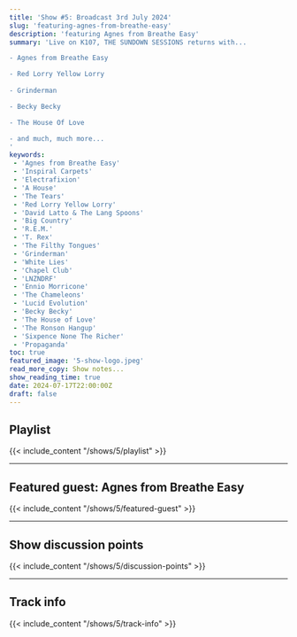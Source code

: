 ```yaml
---
title: 'Show #5: Broadcast 3rd July 2024'
slug: 'featuring-agnes-from-breathe-easy'
description: 'featuring Agnes from Breathe Easy'
summary: 'Live on K107, THE SUNDOWN SESSIONS returns with...

- Agnes from Breathe Easy

- Red Lorry Yellow Lorry
        
- Grinderman

- Becky Becky

- The House Of Love

- and much, much more...
'
keywords:
 - 'Agnes from Breathe Easy'
 - 'Inspiral Carpets'
 - 'Electrafixion'
 - 'A House'
 - 'The Tears'
 - 'Red Lorry Yellow Lorry'
 - 'David Latto & The Lang Spoons'
 - 'Big Country'
 - 'R.E.M.'
 - 'T. Rex'
 - 'The Filthy Tongues'
 - 'Grinderman'
 - 'White Lies'
 - 'Chapel Club'
 - 'LNZNDRF'
 - 'Ennio Morricone'
 - 'The Chameleons'
 - 'Lucid Evolution'
 - 'Becky Becky'
 - 'The House of Love'
 - 'The Ronson Hangup'
 - 'Sixpence None The Richer'
 - 'Propaganda'
toc: true
featured_image: '5-show-logo.jpeg'
read_more_copy: Show notes...
show_reading_time: true
date: 2024-07-17T22:00:00Z
draft: false
---
```


## Playlist
{{< include_content "/shows/5/playlist" >}}

---

## Featured guest: Agnes from Breathe Easy
{{< include_content "/shows/5/featured-guest" >}}

---

## Show discussion points
{{< include_content "/shows/5/discussion-points" >}}

---

## Track info
{{< include_content "/shows/5/track-info" >}}
